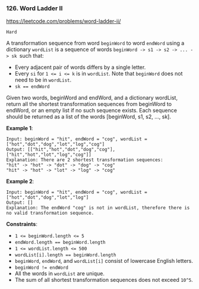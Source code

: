 ### 126. Word Ladder II

https://leetcode.com/problems/word-ladder-ii/

`Hard`

A transformation sequence from word `beginWord` to word `endWord` using a dictionary `wordList` is a sequence of words `beginWord -> s1 -> s2 -> ... -> sk `such that:

* Every adjacent pair of words differs by a single letter.
* Every `si` for `1 <= i <= k` is in `wordList`. Note that `beginWord` does not need to be in `wordList`.
* `sk == endWord`

Given two words, beginWord and endWord, and a dictionary wordList, return all the shortest transformation sequences from beginWord to endWord, or an empty list if no such sequence exists. Each sequence should be returned as a list of the words [beginWord, s1, s2, ..., sk].

**Example 1**:
```
Input: beginWord = "hit", endWord = "cog", wordList = ["hot","dot","dog","lot","log","cog"]
Output: [["hit","hot","dot","dog","cog"],["hit","hot","lot","log","cog"]]
Explanation: There are 2 shortest transformation sequences:
"hit" -> "hot" -> "dot" -> "dog" -> "cog"
"hit" -> "hot" -> "lot" -> "log" -> "cog"
```

**Example 2**:
```
Input: beginWord = "hit", endWord = "cog", wordList = ["hot","dot","dog","lot","log"]
Output: []
Explanation: The endWord "cog" is not in wordList, therefore there is no valid transformation sequence.
```

**Constraints**:

* `1 <= beginWord.length <= 5`
* `endWord.length == beginWord.length`
* `1 <= wordList.length <= 500`
* `wordList[i].length == beginWord.length`
* `beginWord`, `endWord`, and `wordList[i]` consist of lowercase English letters.
* `beginWord != endWord`
* All the words in `wordList` are unique.
* The sum of all shortest transformation sequences does not exceed `10^5`.
